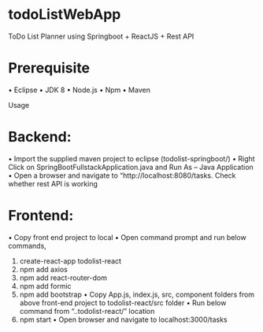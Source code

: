 # todoListWebApp
ToDo List Planner using Springboot + ReactJS + Rest API

							

Prerequisite
============
•	Eclipse
•	JDK 8
•	Node.js
•	Npm
•	Maven

Usage

Backend:
========
•	Import the supplied maven project to eclipse (todolist-springboot/)
•	Right Click on SpringBootFullstackApplication.java and Run As – Java Application
•	Open a browser and navigate to “http://localhost:8080/tasks. Check whether rest API is working

Frontend:
=========
•	Copy front end project to local
•	Open command prompt and run below commands,
1.	create-react-app todolist-react
2.	npm add axios
3.	npm add react-router-dom
4.	npm add formic
5.	npm add bootstrap
•	Copy App.js, index.js, src, component folders from above front-end project to todolist-react/src folder
•	Run below command from “..todolist-react/” location
1.	npm start
•	Open browser and navigate to localhost:3000/tasks
